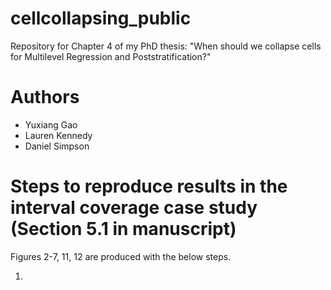 # cellcollapsing_public
Repository for Chapter 4 of my PhD thesis: "When should we collapse cells for Multilevel Regression and Poststratification?"

# Authors
- Yuxiang Gao
- Lauren Kennedy
- Daniel Simpson

# Steps to reproduce results in the interval coverage case study (Section 5.1 in manuscript)

Figures 2-7, 11, 12 are produced with the below steps.

1. 
